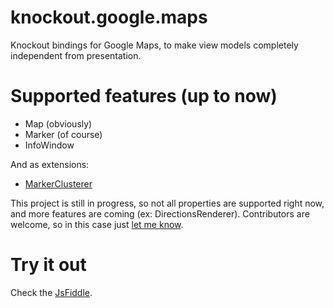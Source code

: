 knockout.google.maps
====================

Knockout bindings for Google Maps, to make view models completely independent from presentation.

Supported features (up to now)
==============================

* Map (obviously)
* Marker (of course)
* InfoWindow

And as extensions:

* [MarkerClusterer](https://github.com/manuel-guilbault/knockout.google.maps.clusterer)

This project is still in progress, so not all properties are supported right now, and more features are coming (ex: DirectionsRenderer). Contributors are welcome, so in this case just [let me know](mailto:manuel.guilbault@gmail.com).

Try it out
==========

Check the [JsFiddle](http://jsfiddle.net/manuel_guilbault/LBf8G/).
